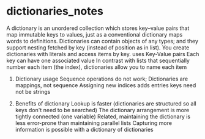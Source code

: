 # dictionaries_notes
A dictionary is an unordered collection which stores key–value pairs that map immutable keys to values, just as a conventional dictionary maps words to definitions.
Dictionaries can contain objects of any types; and they support nesting
fetched by key (instead of position as in list). You create dictionaries with literals and access items by key. uses Key-Value pairs
Each key can have one associated value
In contrast with lists that sequentially number each item (the index), dictionaries allow you to name each item

1. Dictionary usage
Sequence operations do not work; Dictionaries are mappings, not sequence
Assigning new indices adds entries
keys need not be strings

2. Benefits of dictionary
Lookup is faster (dictionaries are structured so all keys don't need to be searched)
The dictionary arrangement is more tightly connected (one variable) Related, maintaining the dictionary is less error-prone than maintaining parallel lists
Capturing more information is possible with a dictionary of dictionaries

